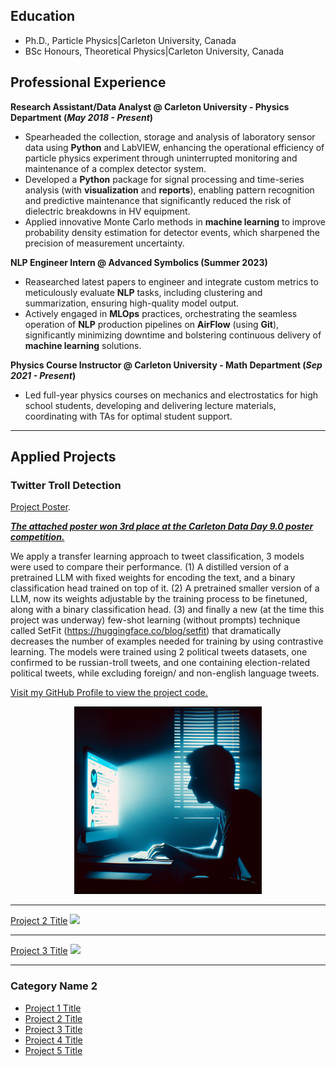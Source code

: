 ## Education
- Ph.D., Particle Physics|Carleton University, Canada
- BSc Honours, Theoretical Physics|Carleton University, Canada
  
## Professional Experience

**Research Assistant/Data Analyst @ Carleton University - Physics Department (_May 2018 - Present_)**
- Spearheaded the collection, storage and analysis of laboratory sensor data using **Python** and LabVIEW, enhancing the operational efficiency of particle physics experiment through uninterrupted monitoring and maintenance of a complex detector system.
- Developed a **Python** package for signal processing and time-series analysis (with **visualization** and **reports**), enabling pattern recognition and predictive maintenance that significantly reduced the risk of dielectric breakdowns in HV equipment.
- Applied innovative Monte Carlo methods in **machine learning** to improve probability density estimation for detector events, which sharpened the precision of measurement uncertainty. 


**NLP Engineer Intern @ Advanced Symbolics (Summer 2023)**
- Reasearched latest papers to engineer and integrate custom metrics to meticulously evaluate **NLP** tasks, including clustering and summarization, ensuring high-quality model output.
- Actively engaged in **MLOps** practices, orchestrating the seamless operation of **NLP** production pipelines on **AirFlow** (using **Git**), significantly minimizing downtime and bolstering continuous delivery of **machine learning** solutions.

**Physics Course Instructor @ Carleton University - Math Department (_Sep 2021 - Present_)**
- Led full-year physics courses on mechanics and electrostatics for high school students, developing and delivering lecture materials, coordinating with TAs for optimal student support.

---
## Applied Projects
### Twitter Troll Detection

[Project Poster](/resources/TwitterTroll_poster.png).

[**_The attached poster won 3rd place at the Carleton Data Day 9.0 poster competition._**](https://science.carleton.ca/dataday9/)

We apply a transfer learning approach to tweet classification, 3 models were used to compare their performance. (1) A distilled version of a pretrained LLM with fixed weights for encoding the text, and a binary classification head trained on top of it. (2) A pretrained smaller version of a LLM, now its weights adjustable by the training process to be finetuned, along with a binary classification head. (3) and finally a new (at the time this project was underway) few-shot learning (without prompts) technique called SetFit (https://huggingface.co/blog/setfit) that dramatically decreases the number of examples needed for training by using contrastive learning. The models were trained using 2 political tweets datasets, one confirmed to be russian-troll tweets, and one containing election-related political tweets, while excluding foreign/ and non-english language tweets.

[Visit my GitHub Profile to view the project code.](https://github.com/m-elbeltagi/Twitter_Troll_Detection)
<div style="text-align: center;">
  <img src="/resources/TwitterTroll_cover.png?raw=true" width="300" height="300"/>
</div>

---
[Project 2 Title](/pdf/sample_presentation.pdf)
<img src="images/dummy_thumbnail.jpg?raw=true"/>

---
[Project 3 Title](http://example.com/)
<img src="images/dummy_thumbnail.jpg?raw=true"/>

---

### Category Name 2

- [Project 1 Title](http://example.com/)
- [Project 2 Title](http://example.com/)
- [Project 3 Title](http://example.com/)
- [Project 4 Title](http://example.com/)
- [Project 5 Title](http://example.com/)


